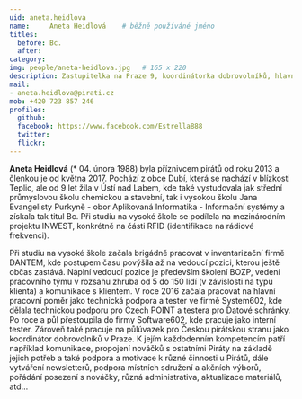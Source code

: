 ```yaml
---
uid: aneta.heidlova
name:     Aneta Heidlová  	# běžně používáné jméno
titles:
  before: Bc.
  after:
category:   
img: people/aneta-heidlova.jpg   # 165 x 220
description: Zastupitelka na Praze 9, koordinátorka dobrovolníků, hlavní propláceč     	# kratký popis, max 160 znaků
mail:
- aneta.heidlova@pirati.cz
mob: +420 723 857 246		 
profiles:
  github:       
  facebook: https://www.facebook.com/Estrella888 
  twitter: 		  
  flickr:		  
---
```


**Aneta Heidlová** (* 04. února 1988) byla příznivcem pirátů od roku 2013 a členkou je od května 2017. Pochází z obce Dubí, která se nachází v blízkosti Teplic, ale od 9 let žila v Ústí nad Labem, kde také vystudovala jak střední průmyslovou školu chemickou a stavební, tak i vysokou školu Jana Evangelisty Purkyně - obor Aplikovaná Informatika - Informační systémy a získala tak titul Bc. Při studiu na vysoké škole se podílela na mezinárodním projektu INWEST, konkrétně na části RFID (identifikace na rádiové frekvenci).

Při studiu na vysoké škole začala brigádně pracovat v inventarizační firmě DANTEM, kde postupem času povýšila až na vedoucí pozici, kterou ještě občas zastává. Náplní vedoucí pozice je především školení BOZP, vedení pracovního týmu v rozsahu zhruba od 5 do 150 lidí (v závislosti na typu klienta) a komunikace s klientem. V roce 2016 začala pracovat na hlavní pracovní poměr jako technická podpora a tester ve firmě System602, kde dělala technickou podporu pro Czech POINT a testera pro Datové schránky. Po roce a půl přestoupila do firmy Software602, kde pracuje jako interní tester. Zároveň také pracuje na půlúvazek pro Českou pirátskou stranu jako koordinátor dobrovolníků v Praze. K jejím každodenním kompetencím patří například komunikace, propojení nováčků s ostatními Piráty na základě jejich potřeb a také podpora a motivace k různé činnosti u Pirátů, dále vytváření newsletterů, podpora místních sdružení a akčních výborů, pořádání posezení s nováčky, různá administrativa, aktualizace materiálů, atd...
